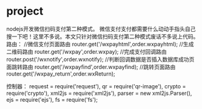 # project
nodejs开发微信扫码支付第二种模式。
微信支付支付都需要什么动动手指头自己搜一下吧！这里不多说。本文只针对微信扫码支付第二种模式废话不多说上代码。
路由：
//微信支付页面路由
router.get('/wxpayhtml',order.wxpayhtml);
//生成二维码路由
router.get('/wxpay',order.wxpay);
//完成支付回调路由
router.post('/wxnotify',order.wxnotify);
//判断回调数据是否插入数据库成功页面跳转路由
router.get('/wxpayfind',order.wxpayfind);
//跳转页面路由
router.get('/wxpay_return',order.wxReturn);

控制器：
request = require('request'),
qr = require('qr-image'),
crypto = require('crypto'),
xml2js = require('xml2js'),
parser = new xml2js.Parser(),
ejs = require('ejs'),
fs = require('fs');

